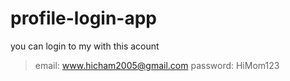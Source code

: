 # profile-login-app

you can login to my with this acount
> email: www.hicham2005@gmail.com
> password: HiMom123




